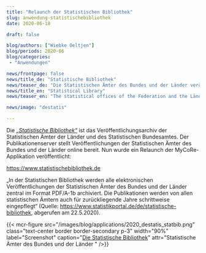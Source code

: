 ```yaml
---
title: "Relaunch der Statistischen Bibliothek"
slug: anwendung-statistischebibliothek
date: 2020-06-18

draft: false

blog/authors: ["Wiebke Oeltjen"]
blog/periods: 2020-06
blog/categories:
 - "Anwendungen"

news/frontpage: false
news/title_de: "Statistische Bibliothek"
news/teaser_de: "Die Statistischen Ämter des Bundes und der Länder veröffentlichen einen Relaunch der „Statistischen Bibliothek“."
news/title_en: "Statistical Library"
news/teaser_en: "The statistical offices of the Federation and the Länder published a relaunch of the Statistical Library"

news/image: "destatis"

---
```


Die *[„Statistische Bibliothek“](https://www.statistischebibliothek.de)* ist das Veröffentlichungsarchiv der Statistischen Ämter der Länder und des Statistischen Bundesamtes. Der Publikationenserver stellt Veröffentlichungen der Statistischen Ämter des Bundes und der Länder online bereit. Nun wurde ein Relaunch der MyCoRe-Applikation veröffentlicht:

https://www.statistischebibliothek.de

„In der Statistischen Bibliothek werden alle elektronischen Veröffentlichungen der Statistischen Ämter des Bundes und der Länder zentral im Format PDF/A-1b archiviert. Die Publikationen werden von allen statistischen Ämtern auch für zurückliegende Jahre schrittweise eingepflegt“ (Quelle: https://www.statistikportal.de/de/statistische-bibliothek, abgerufen am 22.5.2020). 


{{< mcr-figure src="/images/blog/applications/2020_destatis_statbib.png" 
         class="text-center border border-secondary p-3" width="90%" 
         label="Screenshot" caption="[Die Statistische Bibliothek](https://www.statistischebibliothek.de)" 
         attr="Statistische Ämter des Bundes und der Länder " />}}
         

